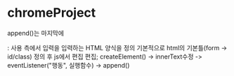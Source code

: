 # chromeProject

append()는 마지막에
<form>: 사용 측에서 입력을 입력하는 HTML 양식을 정의
기본적으로 html의 기본틀(form -> id/class) 정의 후 js에서 편집
편집; createElement() -> innerText수정 -> eventListener("행동", 실행함수) -> append()
